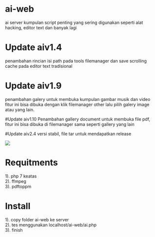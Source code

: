 # ai-web
ai server kumpulan script penting yang sering
digunakan seperti alat hacking, editor text dan banyak lagi

# Update aiv1.4
penambahan rincian isi path pada tools filemanager
dan save scrolling cache pada editor text tradisional

# Update aiv1.9
penambahan galery untuk membuka kumpulan gambar musik dan video
fitur ini bisa dibuka dengan klik filemanager other lalu pilih
galery image atau yang lain.

#Update aiv1.10
Penambahan gallery document untuk membuka file pdf, fitur ini
bisa dibuka di filemanager sama seperti gallery yang lain

#Update aiv2.4
versi stabil, file tar untuk mendapatkan release<br>

![](output.gif)

# Requitments
1). php 7 keatas <br>
2). ffmpeg <br>
3). pdftoppm <br>

# Install 
1). copy folder ai-web ke server <br>
2). tes menggunakan localhost/ai-web/ai.php <br>
3). finish <br>

